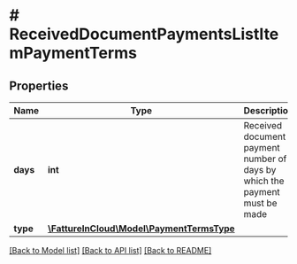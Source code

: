 # # ReceivedDocumentPaymentsListItemPaymentTerms

## Properties

Name | Type | Description | Notes
------------ | ------------- | ------------- | -------------
**days** | **int** | Received document payment number of days by which the payment must be made | [optional]
**type** | [**\FattureInCloud\Model\PaymentTermsType**](PaymentTermsType.md) |  | [optional]

[[Back to Model list]](../../README.md#models) [[Back to API list]](../../README.md#endpoints) [[Back to README]](../../README.md)
